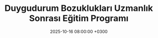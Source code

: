 ---
title: Duygudurum Bozuklukları Uzmanlık Sonrası Eğitim Programı
description: Bipolar Bozukluklar Derneği tarafından, ağırlıklı olarak duygudurum bozuklukları alanında çalışacak genç psikiyatri uzmanlarını yetiştirme amacıyla düzenlenen, <b>Türkiye genelinde çeşitli bölgelerden seçilen 30 genç uzmandan birisi olarak</b> Duygudurum Bozuklukları Uzmanlık Sonrası Eğitim Programı'nın 2 yıl süren teorik eğitimlerini, hasta takibi ve süpervizyon aşamalarını tamamladım.
kurum: Bipolar Bozukluklar Derneği
sure: Mayıs 2021 - Haziran 2023
date: 2025-10-16 08:00:00 +0300
icon: '/images/drismail-profil.jpg'
---